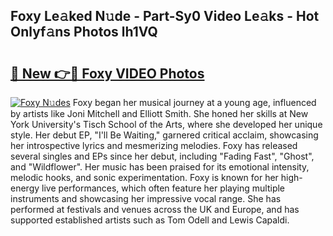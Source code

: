 ## Foxy Le𝚊ked N𝚞de - Part-Sy0 Video Le𝚊ks - Hot Onlyf𝚊ns Photos lh1VQ

# <h2><a href="http://ab56325.deff.icu/?id=Foxy">🔗 New 👉🔴 Foxy VIDEO Photos</a></h2>

[![Foxy N𝚞des](https://i.imgur.com/rIISA9y.gif)](http://ab56325.deff.icu/?id=Foxy)
Foxy began her musical journey at a young age, influenced by artists like Joni Mitchell and Elliott Smith. She honed her skills at New York University's Tisch School of the Arts, where she developed her unique style. Her debut EP, "I'll Be Waiting," garnered critical acclaim, showcasing her introspective lyrics and mesmerizing melodies. Foxy has released several singles and EPs since her debut, including "Fading Fast", "Ghost", and "Wildflower". Her music has been praised for its emotional intensity, melodic hooks, and sonic experimentation. Foxy is known for her high-energy live performances, which often feature her playing multiple instruments and showcasing her impressive vocal range. She has performed at festivals and venues across the UK and Europe, and has supported established artists such as Tom Odell and Lewis Capaldi.
